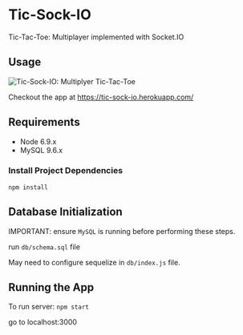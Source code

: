# Tic-Sock-IO
Tic-Tac-Toe: Multiplayer implemented with Socket.IO

## Usage

![Tic-Sock-IO: Multiplyer Tic-Tac-Toe](https://github.com/jykim16/projectGifs/raw/master/Tic-sock-io.gif)

Checkout the app at https://tic-sock-io.herokuapp.com/

## Requirements

- Node 6.9.x
- MySQL 9.6.x

### Install Project Dependencies

```
npm install
```

## Database Initialization

IMPORTANT: ensure `MySQL` is running before performing these steps.

run `db/schema.sql` file

May need to configure sequelize in `db/index.js` file.

## Running the App

To run server: `npm start`

go to localhost:3000
